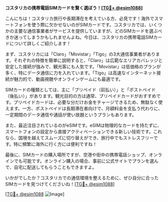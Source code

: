 **コスタリカの携帯電話SIMカードを賢く選ぼう！[[TG💪+ @esim1088](https://t.me/s/esim1088)]**

こんにちは！コスタリカ旅行や長期滞在を考えている方、必見です！海外でスマートフォンを使う際に欠かせないのがSIMカードです。コスタリカでは、いくつかの主要な通信事業者がサービスを提供していますが、どのSIMカードを選ぶべきか迷ってしまうかもしれませんよね。今日は、コスタリカの携帯電話SIMカードについて詳しくご紹介します！

まず、コスタリカには「Claro」「Movistar」「Tigo」の3大通信事業者があります。それぞれの特徴を簡単に説明すると、「Claro」は広範なエリアカバレッジと安定した接続が強みで、観光客にも人気です。「Movistar」は低価格のプランが多く、特にデータ通信に力を入れています。「Tigo」は高速なインターネット接続が魅力的で、動画視聴やオンラインゲームにも最適です。

SIMカードの種類としては、主に「プリペイド（前払い）」と「ポストペイド（後払い）」があります。観光目的の方は通常、プリペイドカードがおすすめです。プリペイドカードは、必要な分だけお金をチャージできるため、無駄なく使えます。一方、ポストペイドは長期滞在者向けで、月額料金を支払う代わりに、一定期間のデータ通信や通話が使い放題というプランもあります。

また、最近注目されているのがeSIMです。eSIMは物理的なカードを持たずに、スマートフォンの設定から直接アクティベーションできる新しい技術です。これなら、国境を越えてスムーズに切り替えができ、旅行中でもストレスフリーです。特に頻繁に海外に行く方には便利ですね！

最後に、SIMカードの購入場所ですが、空港や街中の携帯電話ショップ、オンラインでも可能です。オンライン購入の場合、事前に公式サイトでプランを選んで、自宅に配送してもらうこともできますよ。

いかがでしたか？コスタリカでの通信環境を整えるために、ぜひ自分に合ったSIMカードを見つけてくださいね！[[TG💪+ @esim1088](https://t.me/s/esim1088)]

[[TG💪+ @esim1088](https://t.me/s/esim1088) ![Image](https://i.postimg.cc/Y0z9fWf4/image.png)]
